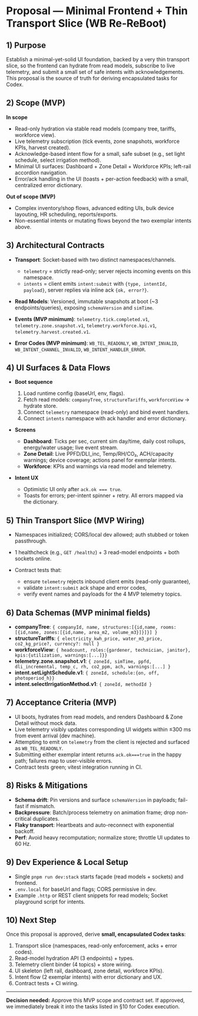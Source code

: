 # Proposal — Minimal Frontend + Thin Transport Slice (WB Re‑ReBoot)

## 1) Purpose

Establish a minimal-yet-solid UI foundation, backed by a very thin transport slice, so the frontend can hydrate from read models, subscribe to live telemetry, and submit a small set of safe intents with acknowledgements. This proposal is the source of truth for deriving encapsulated tasks for Codex.

## 2) Scope (MVP)

**In scope**

* Read-only hydration via stable read models (company tree, tariffs, workforce view).
* Live telemetry subscription (tick events, zone snapshots, workforce KPIs, harvest created).
* Acknowledge-based intent flow for a small, safe subset (e.g., set light schedule, select irrigation method).
* Minimal UI surfaces: Dashboard + Zone Detail + Workforce KPIs; left-rail accordion navigation.
* Error/ack handling in the UI (toasts + per-action feedback) with a small, centralized error dictionary.

**Out of scope (MVP)**

* Complex inventory/shop flows, advanced editing UIs, bulk device layouting, HR scheduling, reports/exports.
* Non-essential intents or mutating flows beyond the two exemplar intents above.

## 3) Architectural Contracts

* **Transport**: Socket-based with two distinct namespaces/channels.

  * `telemetry` = strictly read-only; server rejects incoming events on this namespace.
  * `intents` = client emits `intent:submit` with `{type, intentId, payload}`, server replies via inline ack `{ok, error?}`.
* **Read Models**: Versioned, immutable snapshots at boot (~3 endpoints/queries), exposing `schemaVersion` and `simTime`.
* **Events (MVP minimum)**: `telemetry.tick.completed.v1`, `telemetry.zone.snapshot.v1`, `telemetry.workforce.kpi.v1`, `telemetry.harvest.created.v1`.
* **Error Codes (MVP minimum)**: `WB_TEL_READONLY`, `WB_INTENT_INVALID`, `WB_INTENT_CHANNEL_INVALID`, `WB_INTENT_HANDLER_ERROR`.

## 4) UI Surfaces & Data Flows

* **Boot sequence**

  1. Load runtime config (baseUrl, env, flags).
  2. Fetch read models: `companyTree`, `structureTariffs`, `workforceView` → hydrate store.
  3. Connect `telemetry` namespace (read-only) and bind event handlers.
  4. Connect `intents` namespace with ack handler and error dictionary.

* **Screens**

  * **Dashboard**: Ticks per sec, current sim day/time, daily cost rollups, energy/water usage; live event stream.
  * **Zone Detail**: Live PPFD/DLI_inc, Temp/RH/CO₂, ACH/capacity warnings; device coverage; actions panel for exemplar intents.
  * **Workforce**: KPIs and warnings via read model and telemetry.

* **Intent UX**

  * Optimistic UI only after `ack.ok === true`.
  * Toasts for errors; per-intent spinner + retry. All errors mapped via the dictionary.

## 5) Thin Transport Slice (MVP Wiring)

* Namespaces initialized; CORS/local dev allowed; auth stubbed or token passthrough.
* 1 healthcheck (e.g., `GET /healthz`) + 3 read-model endpoints + both sockets online.
* Contract tests that:

  * ensure `telemetry` rejects inbound client emits (read-only guarantee),
  * validate `intent:submit` ack shape and error codes,
  * verify event names and payloads for the 4 MVP telemetry topics.

## 6) Data Schemas (MVP minimal fields)

* **companyTree**: `{ companyId, name, structures:[{id,name, rooms:[{id,name, zones:[{id,name, area_m2, volume_m3}]}]}] }`
* **structureTariffs**: `{ electricity_kwh_price, water_m3_price, co2_kg_price?, currency?: null }`
* **workforceView**: `{ headcount, roles:{gardener, technician, janitor}, kpis:{utilization, warnings:[...]}}`
* **telemetry.zone.snapshot.v1**: `{ zoneId, simTime, ppfd, dli_incremental, temp_c, rh, co2_ppm, ach, warnings:[...] }`
* **intent.setLightSchedule.v1**: `{ zoneId, schedule:{on, off, photoperiod_h}}`
* **intent.selectIrrigationMethod.v1**: `{ zoneId, methodId }`

## 7) Acceptance Criteria (MVP)

* UI boots, hydrates from read models, and renders Dashboard & Zone Detail without mock data.
* Live telemetry visibly updates corresponding UI widgets within ≤300 ms from event arrival (dev machine).
* Attempting to emit on `telemetry` from the client is rejected and surfaced as `WB_TEL_READONLY`.
* Submitting either exemplar intent returns `ack.ok===true` in the happy path; failures map to user-visible errors.
* Contract tests green; vitest integration running in CI.

## 8) Risks & Mitigations

* **Schema drift**: Pin versions and surface `schemaVersion` in payloads; fail-fast if mismatch.
* **Backpressure**: Batch/process telemetry on animation frame; drop non-critical duplicates.
* **Flaky transport**: Heartbeats and auto-reconnect with exponential backoff.
* **Perf**: Avoid heavy recomputation; normalize store; throttle UI updates to 60 Hz.

## 9) Dev Experience & Local Setup

* Single `pnpm run dev:stack` starts façade (read models + sockets) and frontend.
* `.env.local` for baseUrl and flags; CORS permissive in dev.
* Example `.http` or REST client snippets for read models; Socket playground script for intents.

## 10) Next Step

Once this proposal is approved, derive **small, encapsulated Codex tasks**:

1. Transport slice (namespaces, read-only enforcement, acks + error codes).
2. Read-model hydration API (3 endpoints) + types.
3. Telemetry client binder (4 topics) + store wiring.
4. UI skeleton (left rail, dashboard, zone detail, workforce KPIs).
5. Intent flow (2 exemplar intents) with error dictionary and UX.
6. Contract tests + CI wiring.

---

**Decision needed:** Approve this MVP scope and contract set. If approved, we immediately break it into the tasks listed in §10 for Codex execution.

